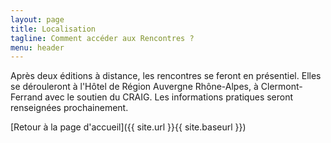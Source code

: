 ```yaml
---
layout: page
title: Localisation
tagline: Comment accéder aux Rencontres ?
menu: header
---
```


Après deux éditions à distance, les rencontres se feront en présentiel. Elles se dérouleront à l'Hôtel de Région Auvergne Rhône-Alpes, à Clermont-Ferrand avec le soutien du CRAIG. Les informations pratiques seront renseignées prochainement.


[Retour à la page d'accueil]({{ site.url }}{{ site.baseurl }})
